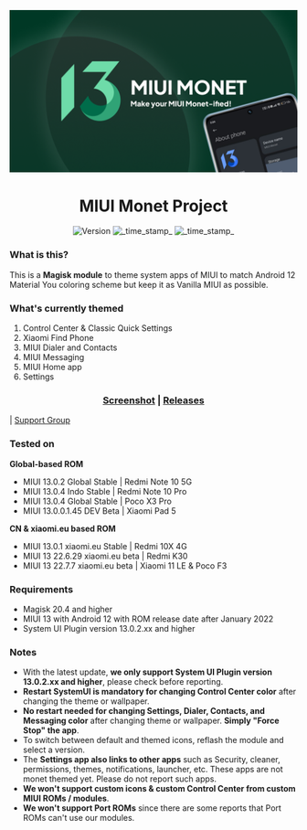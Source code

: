 ![MIUI Monet Project](https://raw.githubusercontent.com/MIUI-Monet-Project/.github/main/profile/Monet%20Updates%20New%20Banner.png)
<h1 align="center">MIUI Monet Project</h1>

<div align="center">
  <!-- Version -->
    <img src="https://img.shields.io/badge/Version-v1.0.0-blue.svg?longCache=true&style=popout-square"
      alt="Version" />
  <!-- Last Updated -->
    <img src="https://img.shields.io/badge/Updated-July 8, 2022-green.svg?longCache=true&style=flat-square"
      alt="_time_stamp_" />
  <!-- Min Magisk -->
    <img src="https://img.shields.io/badge/MinMagisk-20.4-red.svg?longCache=true&style=flat-square"
      alt="_time_stamp_" /></div>
</div>

### What is this?

This is a **Magisk module** to theme system apps of MIUI to match Android 12 Material You coloring scheme but keep it as Vanilla MIUI as possible.

### What's currently themed

1. Control Center & Classic Quick Settings
2. Xiaomi Find Phone
3. MIUI Dialer and Contacts
4. MIUI Messaging
5. MIUI Home app
6. Settings

<h3 align="center"><a href="https://miui-monet-project.github.io/Screenshot/">Screenshot</a> | <a href="https://github.com/MIUI-Monet-Project/Module/releases">Releases</a></h1> | <a href="https://t.me/MIUIMonet">Support Group</a></h1> 


### Tested on

**Global-based ROM**
- MIUI 13.0.2 Global Stable | Redmi Note 10 5G
- MIUI 13.0.4 Indo Stable | Redmi Note 10 Pro
- MIUI 13.0.4 Global Stable | Poco X3 Pro
- MIUI 13.0.0.1.45 DEV Beta | Xiaomi Pad 5

**CN & xiaomi.eu based ROM**
- MIUI 13.0.1 xiaomi.eu Stable | Redmi 10X 4G
- MIUI 13 22.6.29 xiaomi.eu beta | Redmi K30
- MIUI 13 22.7.7 xiaomi.eu beta | Xiaomi 11 LE & Poco F3


### Requirements

- Magisk 20.4 and higher
- MIUI 13 with Android 12 with ROM release date after January 2022
- System UI Plugin version 13.0.2.xx and higher


### Notes 

- With the latest update, **we only support System UI Plugin version 13.0.2.xx and higher**, please check before reporting.
- **Restart SystemUI is mandatory for changing Control Center color** after changing the theme or wallpaper.
- **No restart needed for changing Settings, Dialer, Contacts, and Messaging color** after changing theme or wallpaper. **Simply "Force Stop" the app**.
- To switch between default and themed icons, reflash the module and select a version.
- The **Settings app also links to other apps** such as Security, cleaner, permissions, themes, notifications, launcher, etc. These apps are not monet themed yet. Please do not report such apps.
- **We won't support custom icons & custom Control Center from custom MIUI ROMs / modules**.
- **We won't support Port ROMs** since there are some reports that Port ROMs can't use our modules.



